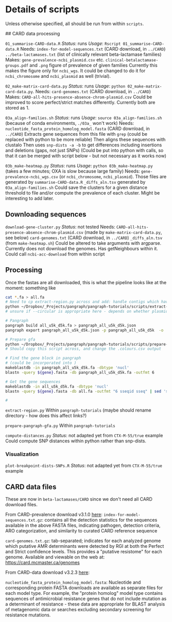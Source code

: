 # Details of scripts

Unless otherwise specified, all should be run from within `scripts`.

## CARD data processing

`01_summarise-CARD-data.R`
_Status_: runs
_Usage_: `Rscript 01_summarise-CARD-data.R`
Needs: `index-for-model-sequences.txt` (CARD download, in `../CARD`)
      `../beta-lactamases.txt` (list of clinically relevant beta-lactamase families)
Makes: `gene-prevalence-ncbi_plasmid.csv` etc.
    `clinical-betalactamase-groups.pdf` and `.png` figure of prevalence of given families
Currently this makes the figure only for `ncbi_wgs`. It could be changed to do it for `ncbi_chromosome` and `ncbi_plasmid` as well (trivial).

`02_make-matrix-card-data.py`
_Status_: runs
_Usage_: `python 02_make-matrix-card-data.py`.
Needs: `card-genomes.txt` (CARD download, in `../CARD`)
Makes: `CARD-all-hits-presence-absence-chrom-plasmid.csv`
Could be improved to score perfect/strict matches differently. Currently both are stored as 1.

`03a_align-families.sh`
_Status_: runs
_Usage_: `source 03a_align-families.sh` (because of conda environments, `./03a_` won't work)
Needs: `nucleotide_fasta_protein_homolog_model.fasta` (CARD download, in `../CARD`)
Extracts gene sequences from this file with `grep` (could be replaced with python to be more reliable)
Then aligns these sequences with clustalo
Then uses `snp-dists -a -b` to get differences including insertions and deletions (gaps, not just SNPs)
(Could be put into python with calls, so that it can be merged with script below - but not necessary as it works now)

`03b_make-heatmap.py`
_Status_: runs
_Usage_: `python 03b_make-heatmap.py` (takes a few minutes; OXA is slow because large family)
Needs: `gene-prevalence-ncbi_wgs.csv` (or `ncbi_chromosome`, `ncbi_plasmid`). Those files are generated by `summarise-CARD-data.R`
`_diffs_aln.tsv` generated by `03a_align-families.sh`
Could save the clusters for a given distance threshold to file and/or compute the prevalence of each cluster. Might be interesting to add later.

## Downloading sequences

`download-gene-cluster.py`
_Status_: not tested
Needs:
`CARD-all-hits-presence-absence-chrom-plasmid.csv` (made by `make-matrix-card-data.py`, see below)
`card-genomes.txt` (CARD download, in `../CARD`)
`_diffs_aln.tsv` (from `make-heatmap.sh`)
Could be altered to take arguments with argparse.
Currently does not download the genomes.
Has getNeighbours within it.
Could call `ncbi-acc-download` from within script

## Processing

Once the fastas are all downloaded, this is what the pipeline looks like at the moment: something like

```bash
cat *.fa > all.fa
# Need to cp extract-region.py across and add: handle contigs which have more than one copy, and to have the option to store these contigs elsewhere
python ~/Dropbox/_Projects/pangraph/pangraph-tutorials/scripts/extract-region.py --gene ${gene}.fasta --input all.fa --upstream 5000 --downstream 5000 --complete --output all_u5k_d5k.fa
# unsure if --circular is appropriate here - depends on whether plasmids and chromosomes can be trusted to be circular  

# Pangraph
pangraph build all_u5k_d5k.fa > pangraph_all_u5k_d5k.json
pangraph export pangraph_all_u5k_d5k.json -p pangraph_all_u5k_d5k  -o ./

# Prepare gfa
python ~/Dropbox/_Projects/pangraph/pangraph-tutorials/scripts/prepare-pangraph-gfa.py pangraph_all_u5k_d5k.gfa
# Should copy this script across, and change the .colours.csv output

# Find the gene block in pangraph  
# (could be incorporated into )
makeblastdb -in pangraph_all_u5k_d5k.fa -dbtype 'nucl'
blastn -query ${gene}.fasta -db pangraph_all_u5k_d5k.fa -outfmt 6

# Get the gene sequences
makeblastdb -in all_u5k_d5k.fa -dbtype 'nucl'
blastn -query ${gene}.fasta -db all.fa -outfmt "6 sseqid sseq" | sed 's/^/>/g' | sed -e 's/\t/\n/g' > gene_sequences.fa                                              

#


```

`extract-region.py`
Within `pangraph-tutorials` (maybe should rename directory - how does this affect links?)

`prepare-pangraph-gfa.py`
Within `pangraph-tutorials`

`compute-distances.py`
_Status_: not adapted yet from `CTX-M-55/true` example
Could compute SNP distances within python rather than snp-dists.



### Visualization

`plot-breakpoint-dists-SNPs.R`
_Status_: not adapted yet from `CTX-M-55/true` example

## CARD data files

These are now in `beta-lactamases/CARD` since we don't need all CARD download files.

From CARD-prevalence download v3.1.0 [here](https://card.mcmaster.ca/download/6/prevalence-v3.1.0.tar.bz2):
`index-for-model-sequences.txt.gz`: contains all the detection statistics for the
sequences available in the above FASTA files, indicating pathogen, detection criteria,
ARO categorization, and similarity to curated CARD reference sequence

`card-genomes.txt.gz`: tab-separated; indicates for each analyzed genome which putative AMR
determinants were detected by RGI at both the Perfect and Strict confidence levels. This
provides a "putative resistome"  for each genome. Available and viewable on the web at:
 https://card.mcmaster.ca/genomes

From CARD-data download v3.2.3 [here](https://card.mcmaster.ca/download/0/broadstreet-v3.2.3.tar.bz2):

`nucleotide_fasta_protein_homolog_model.fasta`: Nucleotide and corresponding protein FASTA downloads are available as separate files for each model type.  For example, the "protein homolog" model type contains sequences of antimicrobial resistance genes that do not include mutation as a determinant of resistance - these data are appropriate for BLAST analysis of metagenomic data or searches excluding secondary screening for resistance mutations.
